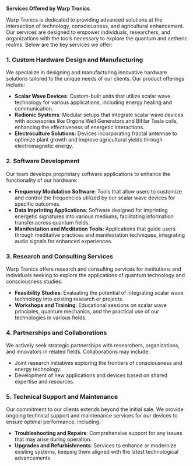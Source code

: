<p><strong>Services Offered by Warp Tronics</strong></p>
<p>Warp Tronics is dedicated to providing advanced solutions at the intersection of technology, consciousness, and agricultural enhancement. Our services are designed to empower individuals, researchers, and organizations with the tools necessary to explore the quantum and aetheric realms. Below are the key services we offer:</p>
<h3>1. <strong>Custom Hardware Design and Manufacturing</strong></h3>
<p>We specialize in designing and manufacturing innovative hardware solutions tailored to the unique needs of our clients. Our product offerings include:</p>
<ul>
    <li><strong>Scalar Wave Devices</strong>: Custom-built units that utilize scalar wave technology for various applications, including energy healing and communication.</li>
    <li><strong>Radionic Systems</strong>: Modular setups that integrate scalar wave devices with accessories like Orgone Well Generators and Bifilar Tesla coils, enhancing the effectiveness of energetic interactions.</li>
    <li><strong>Electroculture Solutions</strong>: Devices incorporating fractal antennae to optimize plant growth and improve agricultural yields through electromagnetic energy.</li>
</ul>
<h3>2. <strong>Software Development</strong></h3>
<p>Our team develops proprietary software applications to enhance the functionality of our hardware:</p>
<ul>
    <li><strong>Frequency Modulation Software</strong>: Tools that allow users to customize and control the frequencies utilized by our scalar wave devices for specific outcomes.</li>
    <li><strong>Data Imprinting Applications</strong>: Software designed for imprinting energetic signatures into various mediums, facilitating information transfer across quantum fields.</li>
    <li><strong>Manifestation and Meditation Tools</strong>: Applications that guide users through meditative practices and manifestation techniques, integrating audio signals for enhanced experiences.</li>
</ul>
<h3>3. <strong>Research and Consulting Services</strong></h3>
<p>Warp Tronics offers research and consulting services for institutions and individuals seeking to explore the applications of quantum technology and consciousness studies:</p>
<ul>
    <li><strong>Feasibility Studies</strong>: Evaluating the potential of integrating scalar wave technology into existing research or projects.</li>
    <li><strong>Workshops and Training</strong>: Educational sessions on scalar wave principles, quantum mechanics, and the practical use of our technologies in various fields.</li>
</ul>
<h3>4. <strong>Partnerships and Collaborations</strong></h3>
<p>We actively seek strategic partnerships with researchers, organizations, and innovators in related fields. Collaborations may include:</p>
<ul>
    <li>Joint research initiatives exploring the frontiers of consciousness and energy technology.</li>
    <li>Development of new applications and devices based on shared expertise and resources.</li>
</ul>
<h3>5. <strong>Technical Support and Maintenance</strong></h3>
<p>Our commitment to our clients extends beyond the initial sale. We provide ongoing technical support and maintenance services for our devices to ensure optimal performance, including:</p>
<ul>
    <li><strong>Troubleshooting and Repairs</strong>: Comprehensive support for any issues that may arise during operation.</li>
    <li><strong>Upgrades and Refurbishments</strong>: Services to enhance or modernize existing systems, keeping them aligned with the latest technological advancements.</li>
</ul>

